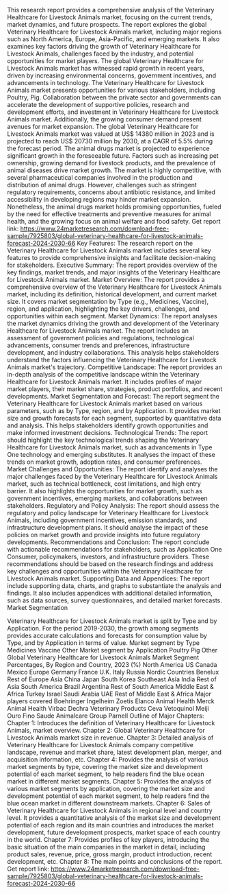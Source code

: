 This research report provides a comprehensive analysis of the Veterinary Healthcare for Livestock Animals market, focusing on the current trends, market dynamics, and future prospects. The report explores the global Veterinary Healthcare for Livestock Animals market, including major regions such as North America, Europe, Asia-Pacific, and emerging markets. It also examines key factors driving the growth of Veterinary Healthcare for Livestock Animals, challenges faced by the industry, and potential opportunities for market players.
The global Veterinary Healthcare for Livestock Animals market has witnessed rapid growth in recent years, driven by increasing environmental concerns, government incentives, and advancements in technology. The Veterinary Healthcare for Livestock Animals market presents opportunities for various stakeholders, including Poultry, Pig. Collaboration between the private sector and governments can accelerate the development of supportive policies, research and development efforts, and investment in Veterinary Healthcare for Livestock Animals market. Additionally, the growing consumer demand present avenues for market expansion.
The global Veterinary Healthcare for Livestock Animals market was valued at US$ 14380 million in 2023 and is projected to reach US$ 20730 million by 2030, at a CAGR of 5.5% during the forecast period.
The animal drugs market is projected to experience significant growth in the foreseeable future. Factors such as increasing pet ownership, growing demand for livestock products, and the prevalence of animal diseases drive market growth. The market is highly competitive, with several pharmaceutical companies involved in the production and distribution of animal drugs. However, challenges such as stringent regulatory requirements, concerns about antibiotic resistance, and limited accessibility in developing regions may hinder market expansion. Nonetheless, the animal drugs market holds promising opportunities, fueled by the need for effective treatments and preventive measures for animal health, and the growing focus on animal welfare and food safety.
Get report link: https://www.24marketresearch.com/download-free-sample/7925803/global-veterinary-healthcare-for-livestock-animals-forecast-2024-2030-66 
Key Features:
The research report on the Veterinary Healthcare for Livestock Animals market includes several key features to provide comprehensive insights and facilitate decision-making for stakeholders.
Executive Summary: The report provides overview of the key findings, market trends, and major insights of the Veterinary Healthcare for Livestock Animals market.
Market Overview: The report provides a comprehensive overview of the Veterinary Healthcare for Livestock Animals market, including its definition, historical development, and current market size. It covers market segmentation by Type (e.g., Medicines, Vaccine), region, and application, highlighting the key drivers, challenges, and opportunities within each segment.
Market Dynamics: The report analyses the market dynamics driving the growth and development of the Veterinary Healthcare for Livestock Animals market. The report includes an assessment of government policies and regulations, technological advancements, consumer trends and preferences, infrastructure development, and industry collaborations. This analysis helps stakeholders understand the factors influencing the Veterinary Healthcare for Livestock Animals market's trajectory.
Competitive Landscape: The report provides an in-depth analysis of the competitive landscape within the Veterinary Healthcare for Livestock Animals market. It includes profiles of major market players, their market share, strategies, product portfolios, and recent developments.
Market Segmentation and Forecast: The report segment the Veterinary Healthcare for Livestock Animals market based on various parameters, such as by Type, region, and by Application. It provides market size and growth forecasts for each segment, supported by quantitative data and analysis. This helps stakeholders identify growth opportunities and make informed investment decisions.
Technological Trends: The report should highlight the key technological trends shaping the Veterinary Healthcare for Livestock Animals market, such as advancements in Type One technology and emerging substitutes. It analyses the impact of these trends on market growth, adoption rates, and consumer preferences.
Market Challenges and Opportunities: The report identify and analyses the major challenges faced by the Veterinary Healthcare for Livestock Animals market, such as technical bottleneck, cost limitations, and high entry barrier. It also highlights the opportunities for market growth, such as government incentives, emerging markets, and collaborations between stakeholders.
Regulatory and Policy Analysis: The report should assess the regulatory and policy landscape for Veterinary Healthcare for Livestock Animals, including government incentives, emission standards, and infrastructure development plans. It should analyse the impact of these policies on market growth and provide insights into future regulatory developments.
Recommendations and Conclusion: The report conclude with actionable recommendations for stakeholders, such as Application One Consumer, policymakers, investors, and infrastructure providers. These recommendations should be based on the research findings and address key challenges and opportunities within the Veterinary Healthcare for Livestock Animals market.
Supporting Data and Appendices: The report include supporting data, charts, and graphs to substantiate the analysis and findings. It also includes appendices with additional detailed information, such as data sources, survey questionnaires, and detailed market forecasts.
Market Segmentation

Veterinary Healthcare for Livestock Animals market is split by Type and by Application. For the period 2019-2030, the growth among segments provides accurate calculations and forecasts for consumption value by Type, and by Application in terms of value.
Market segment by Type
Medicines
Vaccine
Other
Market segment by Application
Poultry
Pig
Other
Global Veterinary Healthcare for Livestock Animals Market Segment Percentages, By Region and Country, 2023 (%)
North America
US
Canada
Mexico
Europe
Germany
France
U.K.
Italy
Russia
Nordic Countries
Benelux
Rest of Europe
Asia
China
Japan
South Korea
Southeast Asia
India
Rest of Asia
South America
Brazil
Argentina
Rest of South America
Middle East & Africa
Turkey
Israel
Saudi Arabia
UAE
Rest of Middle East & Africa
Major players covered
Boehringer Ingelheim
Zoetis
Elanco Animal Health
Merck Animal Health
Virbac
Dechra Veterinary Products
Ceva
Vetoquinol
Meiji
Ouro Fino Saude
Animalcare Group
Parnell
Outline of Major Chapters:
Chapter 1: Introduces the definition of Veterinary Healthcare for Livestock Animals, market overview.
Chapter 2: Global Veterinary Healthcare for Livestock Animals market size in revenue.
Chapter 3: Detailed analysis of Veterinary Healthcare for Livestock Animals company competitive landscape, revenue and market share, latest development plan, merger, and acquisition information, etc.
Chapter 4: Provides the analysis of various market segments by type, covering the market size and development potential of each market segment, to help readers find the blue ocean market in different market segments.
Chapter 5: Provides the analysis of various market segments by application, covering the market size and development potential of each market segment, to help readers find the blue ocean market in different downstream markets.
Chapter 6: Sales of Veterinary Healthcare for Livestock Animals in regional level and country level. It provides a quantitative analysis of the market size and development potential of each region and its main countries and introduces the market development, future development prospects, market space of each country in the world.
Chapter 7: Provides profiles of key players, introducing the basic situation of the main companies in the market in detail, including product sales, revenue, price, gross margin, product introduction, recent development, etc.
Chapter 8: The main points and conclusions of the report.
Get report link: https://www.24marketresearch.com/download-free-sample/7925803/global-veterinary-healthcare-for-livestock-animals-forecast-2024-2030-66 
